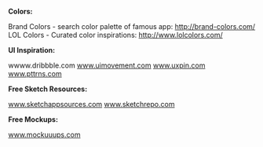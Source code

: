 **Colors:**

Brand Colors - search color palette of famous app: http://brand-colors.com/ 
LOL Colors - Curated color inspirations: http://www.lolcolors.com/

**UI Inspiration:**

wwww.dribbble.com
www.uimovement.com
www.uxpin.com
www.pttrns.com

**Free Sketch Resources:**

www.sketchappsources.com
www.sketchrepo.com

**Free Mockups:**

www.mockuuups.com

